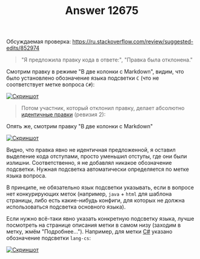 ﻿---
title: "Answer 12675"
se.owner.user_id: 1365
se.owner.display_name: "insolor"
se.owner.link: "https://ru.meta.stackoverflow.com/users/1365/insolor"
se.answer_id: 12675
se.question_id: 12674
se.post_type: answer
se.is_accepted: True
---
<p>Обсуждаемая проверка: <a href="https://ru.stackoverflow.com/review/suggested-edits/852974">https://ru.stackoverflow.com/review/suggested-edits/852974</a></p>
<blockquote>
<p>&quot;Я предложила правку кода в ответе:&quot;, &quot;Правка была отклонена.&quot;</p>
</blockquote>
<p>Смотрим правку в режиме &quot;В две колонки с Markdown&quot;, видим, что было установлено обозначение языка подсветки <code>C</code> (что не соответствует метке вопроса <code>C#</code>):</p>
<p><a href="https://i.stack.imgur.com/ZSmCk.png" rel="nofollow noreferrer"><img src="https://i.stack.imgur.com/ZSmCk.png" alt="Скриншот" /></a></p>
<blockquote>
<p>Потом участник, который отклонил правку, делает абсолютно <a href="https://ru.stackoverflow.com/posts/1307799/revisions">идентичные правки</a> (ревизия 2):</p>
</blockquote>
<p>Опять же, смотрим правку &quot;В две колонки с Markdown&quot;</p>
<p><a href="https://i.stack.imgur.com/DTY52.png" rel="nofollow noreferrer"><img src="https://i.stack.imgur.com/DTY52.png" alt="Скриншот" /></a></p>
<p>Видно, что правка явно не идентичная предложенной, я оставил выделение кода отступами, просто уменьшил отступы, где они были излишни. Соответственно, я не добавлял никакое обозначение подсветки. Нужная подсветка автоматически определяется по метке языка вопроса.</p>
<p>В принципе, не обязательно язык подсветки указывать, если в вопросе нет конкурирующих меток (например, <code>java</code> + <code>html</code> для шаблона страницы, либо есть какие-нибудь конфиги, для которых не должна использоваться подсветка основного языка).</p>
<p>Если нужно всё-таки явно указать конкретную подсветку языка, лучше посмотреть на странице описания метки в самом низу (заходим в метку, жмём &quot;Подробнее...&quot;). Например, для метки <a href="https://ru.stackoverflow.com/tags/c%23/info">C#</a> указано обозначение подсветки <code>lang-cs</code>:</p>
<p><a href="https://i.stack.imgur.com/BXoGT.png" rel="nofollow noreferrer"><img src="https://i.stack.imgur.com/BXoGT.png" alt="Скриншот" /></a></p>
